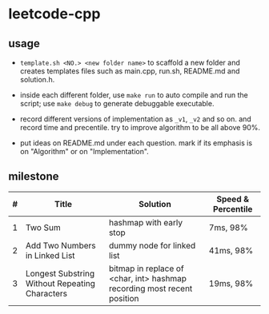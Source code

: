 # leetcode-cpp

## usage

- `template.sh <NO.> <new folder name>` to scaffold a new folder and creates templates files such as main.cpp, run.sh, README.md and solution.h.

- inside each different folder, use `make run` to auto compile and run the script; use `make debug` to generate debuggable executable.

- record different versions of implementation as `_v1`, `_v2` and so on. and record time and precentile. try to improve algorithm to be all above 90%.

- put ideas on README.md under each question. mark if its emphasis is on "Algorithm" or on "Implementation".

## milestone

| # | Title | Solution | Speed & Percentile |
|---| ----- | -------- | ---------- |
|1| Two Sum | hashmap with early stop | 7ms, 98% |
|2| Add Two Numbers in Linked List | dummy node for linked list | 41ms, 98% | 
|3| Longest Substring Without Repeating Characters | bitmap in replace of <char, int> hashmap recording most recent position | 19ms, 98% |